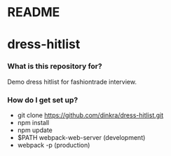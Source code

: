 # README #
# dress-hitlist

### What is this repository for? ###

Demo dress hitlist for fashiontrade interview.

### How do I get set up? ###

- git clone https://github.com/dinkra/dress-hitlist.git
- npm install
- npm update
- $PATH webpack-web-server  (development)
- webpack -p (production)